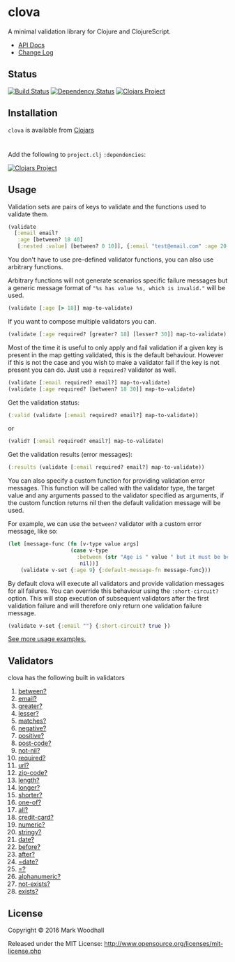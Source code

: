 # clova

A minimal validation library for Clojure and ClojureScript.

- [API Docs](http://markwoodhall.github.io/clova)
- [Change Log](https://github.com/markwoodhall/clova/blob/master/doc/CHANGES.md)

## Status

[![Build Status](https://api.travis-ci.org/markwoodhall/clova.svg?branch=master)](https://api.travis-ci.org/repositories/markwoodhall/clova)
[![Dependency Status](https://www.versioneye.com/user/projects/566b4d044e049b003b000704/badge.svg?style=flat)](https://www.versioneye.com/user/projects/566b4d044e049b003b000704)
[![Clojars Project](https://img.shields.io/clojars/v/clova.svg)](http://clojars.org/clova)


## Installation

`clova` is available from [Clojars](https://clojars.org/clova)

#

Add the following to `project.clj` `:dependencies`:

[![Clojars Project](http://clojars.org/clova/latest-version.svg)](http://clojars.org/clova)

## Usage

Validation sets are pairs of keys to validate
and the functions used to validate them.

```clojure
(validate
  [:email email?
   :age [between? 18 40]
   [:nested :value] [between? 0 10]], {:email "test@email.com" :age 20 :nested {:value 9}})

```
You don't have to use pre-defined validator functions, you can also use arbitrary functions. 

Arbitrary functions will not generate scenarios specific failure messages but a generic message format of `"%s has value %s, which is invalid."` will be used.

```clojure
(validate [:age [> 18]] map-to-validate)
```

If you want to compose multiple validators you can.

```clojure
(validate [:age required? [greater? 18] [lesser? 30]] map-to-validate)
```

Most of the time it is useful to only apply and fail validation if a given key is present in the map getting validated, this is
the default behaviour. However if this is not the case and you wish to make a validator fail if the key is not present you can do.
Just use a `required?` validator as well.


```clojure
(validate [:email required? email?] map-to-validate)
(validate [:age required? [between? 18 30]] map-to-validate)
```

Get the validation status:

```clojure
(:valid (validate [:email required? email?] map-to-validate))
```

or
```clojure
(valid? [:email required? email?] map-to-validate)
```

Get the validation results (error messages):

```clojure
(:results (validate [:email required? email?] map-to-validate))
```

You can also specify a custom function for providing validation error messages. This function will
be called with the validator type, the target value and any arguments passed to the validator specified as arguments,
if the custom function returns nil then the default validation message will be used.

For example, we can use the `between?` validator with a custom error message, like so:

```clojure
(let [message-func (fn [v-type value args]
                    (case v-type
                      :between (str "Age is " value " but it must be between " (first args) " and " (second args))
                       nil))]
    (validate v-set {:age 9} {:default-message-fn message-func}))
```

By default clova will execute all validators and provide validation messages for all failures. You
can override this behaviour using the `:short-circuit?` option. This will stop execution of subsequent
validators after the first validation failure and will therefore only return one validation failure
message.

```clojure
(validate v-set {:email ""} {:short-circuit? true })
```

[See more usage examples.](https://github.com/markwoodhall/clova/blob/master/doc/EXAMPLES.md)

## Validators

clova has the following built in validators

1. [between?](http://markwoodhall.github.io/clova/clova.core.html#var-between.3F)
2. [email?](http://markwoodhall.github.io/clova/clova.core.html#var-email.3F)
3. [greater?](http://markwoodhall.github.io/clova/clova.core.html#var-greater.3F)
4. [lesser?](http://markwoodhall.github.io/clova/clova.core.html#var-lesser.3F)
5. [matches?](http://markwoodhall.github.io/clova/clova.core.html#var-matches.3F)
6. [negative?](http://markwoodhall.github.io/clova/clova.core.html#var-negative.3F)
7. [positive?](http://markwoodhall.github.io/clova/clova.core.html#var-positive.3F)
8. [post-code?](http://markwoodhall.github.io/clova/clova.core.html#var-post-code.3F)
9. [not-nil?](http://markwoodhall.github.io/clova/clova.core.html#var-not-nil.3F)
10. [required?](http://markwoodhall.github.io/clova/clova.core.html#var-required.3F)
11. [url?](http://markwoodhall.github.io/clova/clova.core.html#var-url.3F)
12. [zip-code?](http://markwoodhall.github.io/clova/clova.core.html#var-zip-code.3F)
13. [length?](http://markwoodhall.github.io/clova/clova.core.html#var-length.3F)
14. [longer?](http://markwoodhall.github.io/clova/clova.core.html#var-longer.3F)
15. [shorter?](http://markwoodhall.github.io/clova/clova.core.html#var-shorter.3F)
16. [one-of?](http://markwoodhall.github.io/clova/clova.core.html#var-one-of.3F)
17. [all?](http://markwoodhall.github.io/clova/clova.core.html#var-all.3F)
18. [credit-card?](http://markwoodhall.github.io/clova/clova.core.html#var-credit-card.3F)
19. [numeric?](http://markwoodhall.github.io/clova/clova.core.html#var-numeric.3F)
20. [stringy?](http://markwoodhall.github.io/clova/clova.core.html#var-stringy.3F)
21. [date?](http://markwoodhall.github.io/clova/clova.core.html#var-date.3F)
22. [before?](http://markwoodhall.github.io/clova/clova.core.html#var-before.3F)
23. [after?](http://markwoodhall.github.io/clova/clova.core.html#var-after.3F)
24. [=date?](http://markwoodhall.github.io/clova/clova.core.html#var-.3Ddate.3F)
25. [=?](http://markwoodhall.github.io/clova/clova.core.html#var-.3D.3F)
26. [alphanumeric?](http://markwoodhall.github.io/clova/clova.core.html#var-alphanumeric.3F)
27. [not-exists?](http://markwoodhall.github.io/clova/clova.core.html#var-not-exists.3F)
27. [exists?](http://markwoodhall.github.io/clova/clova.core.html#var-exists.3F)

## License

Copyright © 2016 Mark Woodhall

Released under the MIT License: http://www.opensource.org/licenses/mit-license.php
